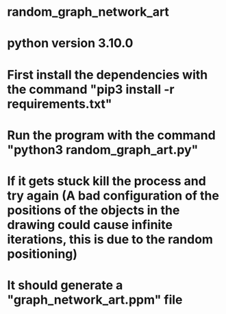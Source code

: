# random_graph_network_art
# python version 3.10.0
# First install the dependencies with the command "pip3 install -r requirements.txt"
# Run the program with the command "python3 random_graph_art.py"
# If it gets stuck kill the process and try again (A bad configuration of the positions of the objects in the drawing could cause infinite iterations, this is due to the random positioning)
# It should generate a "graph_network_art.ppm" file
